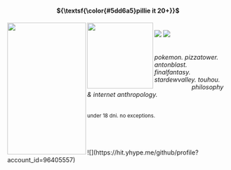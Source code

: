 <br><br>
<h4 align="center">${\textsf{\color{#5dd6a5}pillie it 20+}}$<br> 
</h4>
<h6 align="left">
<img src="https://files.catbox.moe/rme84q.png" width="179" height="300" align="left"></img>
<img src="https://files.catbox.moe/x0zck0.gif" width="150" height="auto" align="left"></img>
<img src="https://64.media.tumblr.com/22121a69417e4e2e2d107c988358b082/9912e86be0a4702f-69/s2048x3072/5690dd33d4175e7e87389ce945e14c35322fa522.pnj" width="235" height= "1" align="left"><br> <img src="https://i.imgur.com/bYt72YT.png"> <img src="https://i.imgur.com/MHHKqsF.png"><br><br>
<br>pokemon.  pizzatower.   antonblast.
<br>finalfantasy. stardewvalley. touhou.
<br>philosophy & internet anthropology.
</h6> <sub>under 18 dni. no exceptions.</sub>
<br><br><br><br><br></font>
![](https://hit.yhype.me/github/profile?account_id=96405557)
